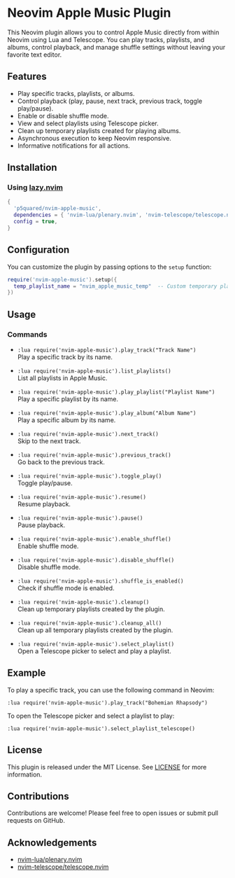 # Neovim Apple Music Plugin

This Neovim plugin allows you to control Apple Music directly from within Neovim using Lua and Telescope. You can play tracks, playlists, and albums, control playback, and manage shuffle settings without leaving your favorite text editor.

## Features

- Play specific tracks, playlists, or albums.
- Control playback (play, pause, next track, previous track, toggle play/pause).
- Enable or disable shuffle mode.
- View and select playlists using Telescope picker.
- Clean up temporary playlists created for playing albums.
- Asynchronous execution to keep Neovim responsive.
- Informative notifications for all actions.

## Installation

### Using [lazy.nvim](https://github.com/folke/lazy.nvim)

```lua
{
  'p5quared/nvim-apple-music',
  dependencies = { 'nvim-lua/plenary.nvim', 'nvim-telescope/telescope.nvim' },
  config = true,
}
```

## Configuration

You can customize the plugin by passing options to the `setup` function:

```lua
require('nvim-apple-music').setup({
  temp_playlist_name = "nvim_apple_music_temp"  -- Custom temporary playlist name
})
```

## Usage

### Commands

- `:lua require('nvim-apple-music').play_track("Track Name")`  
  Play a specific track by its name.

- `:lua require('nvim-apple-music').list_playlists()`  
  List all playlists in Apple Music.

- `:lua require('nvim-apple-music').play_playlist("Playlist Name")`  
  Play a specific playlist by its name.

- `:lua require('nvim-apple-music').play_album("Album Name")`  
  Play a specific album by its name.

- `:lua require('nvim-apple-music').next_track()`  
  Skip to the next track.

- `:lua require('nvim-apple-music').previous_track()`  
  Go back to the previous track.

- `:lua require('nvim-apple-music').toggle_play()`  
  Toggle play/pause.

- `:lua require('nvim-apple-music').resume()`  
  Resume playback.

- `:lua require('nvim-apple-music').pause()`  
  Pause playback.

- `:lua require('nvim-apple-music').enable_shuffle()`  
  Enable shuffle mode.

- `:lua require('nvim-apple-music').disable_shuffle()`  
  Disable shuffle mode.

- `:lua require('nvim-apple-music').shuffle_is_enabled()`  
  Check if shuffle mode is enabled.

- `:lua require('nvim-apple-music').cleanup()`  
  Clean up temporary playlists created by the plugin.

- `:lua require('nvim-apple-music').cleanup_all()`  
  Clean up all temporary playlists created by the plugin.

- `:lua require('nvim-apple-music').select_playlist()`  
  Open a Telescope picker to select and play a playlist.

## Example

To play a specific track, you can use the following command in Neovim:

```vim
:lua require('nvim-apple-music').play_track("Bohemian Rhapsody")
```

To open the Telescope picker and select a playlist to play:

```vim
:lua require('nvim-apple-music').select_playlist_telescope()
```

## License

This plugin is released under the MIT License. See [LICENSE](./LICENSE) for more information.

## Contributions

Contributions are welcome! Please feel free to open issues or submit pull requests on GitHub.

## Acknowledgements

- [nvim-lua/plenary.nvim](https://github.com/nvim-lua/plenary.nvim)
- [nvim-telescope/telescope.nvim](https://github.com/nvim-telescope/telescope.nvim)
